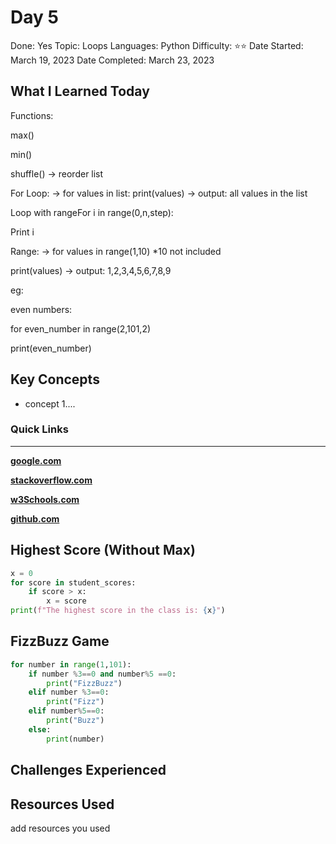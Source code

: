 # Day 5

Done: Yes
Topic: Loops
Languages: Python
Difficulty: ⭐⭐
Date Started: March 19, 2023
Date Completed: March 23, 2023

## What I Learned Today

Functions:

max()

min()

shuffle() → reorder list

For Loop:
→ for values in list:
       print(values) → output: all values in the list

Loop with rangeFor i in range(0,n,step):

Print i

Range:
→ for values in range(1,10) *10 not included

print(values) → output: 1,2,3,4,5,6,7,8,9

eg:

even numbers:

for even_number in range(2,101,2)

print(even_number)

## Key Concepts

- concept 1....

### Quick Links

---

[**google.com**](http://www.google.com)

[**stackoverflow.com**](http://www.stackoverflow.com)

[**w3Schools.com**](https://www.w3schools.com/)

[**github.com**](https://github.com/)

## Highest Score (Without Max)

```python
x = 0
for score in student_scores:
    if score > x:
        x = score
print(f"The highest score in the class is: {x}")
```

## FizzBuzz Game

```python
for number in range(1,101):
    if number %3==0 and number%5 ==0:
        print("FizzBuzz")
    elif number %3==0:
        print("Fizz")
    elif number%5==0:
        print("Buzz")
    else:
        print(number)
```

## Challenges Experienced

## Resources Used

add resources you used